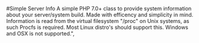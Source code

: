#Simple Server Info
 A simple PHP 7.0+ class to provide system information about your server/system build. 
 Made with efficency and simplicity in mind. 
 Information is read from the virtual filesystem "/proc" on Unix systems, as such Procfs is required. 
 Most Linux distro's should support this. Windows and OSX is not supported.",

